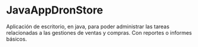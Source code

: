 # JavaAppDronStore
Aplicación de escritorio, en  java, para poder administrar las tareas relacionadas a las gestiones de ventas y compras. Con reportes o informes básicos. 
